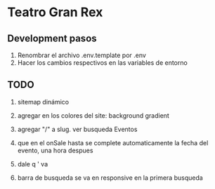 # Teatro Gran Rex

## Development pasos

1. Renombrar el archivo .env.template por .env
2. Hacer los cambios respectivos en las variables de entorno

## TODO 

1. sitemap dinámico

3. agregar en los colores del site: background gradient

6. agregar "/" a slug. ver busqueda Eventos

7. que en el onSale hasta se complete automaticamente la fecha del evento, una hora despues

8. dale q ' va

9. barra de busqueda se va en responsive en la primera busqueda



